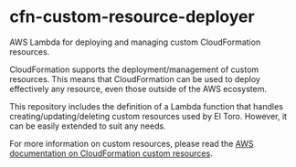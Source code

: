 # cfn-custom-resource-deployer
AWS Lambda for deploying  and managing custom CloudFormation resources.

CloudFormation supports the deployment/management of custom resources. This means that CloudFormation can be used to deploy effectively any resource, even those outside of the AWS ecosystem.

This repository includes the definition of a Lambda function that handles creating/updating/deleting custom resources used by El Toro. However, it can be easily extended to suit any needs.

For more information on custom resources, please read the [AWS documentation on CloudFormation custom resources](https://docs.aws.amazon.com/AWSCloudFormation/latest/UserGuide/template-custom-resources.html).
